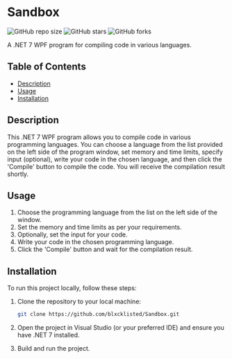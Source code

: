 # Sandbox

![GitHub repo size](https://img.shields.io/github/repo-size/blxcklisted/Sandbox)
![GitHub stars](https://img.shields.io/github/stars/blxcklisted/Sandbox)
![GitHub forks](https://img.shields.io/github/forks/blxcklisted/Sandbox)

A .NET 7 WPF program for compiling code in various languages.

## Table of Contents

- [Description](#description)
- [Usage](#usage)
- [Installation](#installation)


## Description

This .NET 7 WPF program allows you to compile code in various programming languages. You can choose a language from the list provided on the left side of the program window, set memory and time limits, specify input (optional), write your code in the chosen language, and then click the 'Compile' button to compile the code. You will receive the compilation result shortly.

## Usage

1. Choose the programming language from the list on the left side of the window.
2. Set the memory and time limits as per your requirements.
3. Optionally, set the input for your code.
4. Write your code in the chosen programming language.
5. Click the 'Compile' button and wait for the compilation result.

## Installation

To run this project locally, follow these steps:

1. Clone the repository to your local machine:

   ```bash
   git clone https://github.com/blxcklisted/Sandbox.git

2. Open the project in Visual Studio (or your preferred IDE) and ensure you have .NET 7 installed.

3. Build and run the project.
